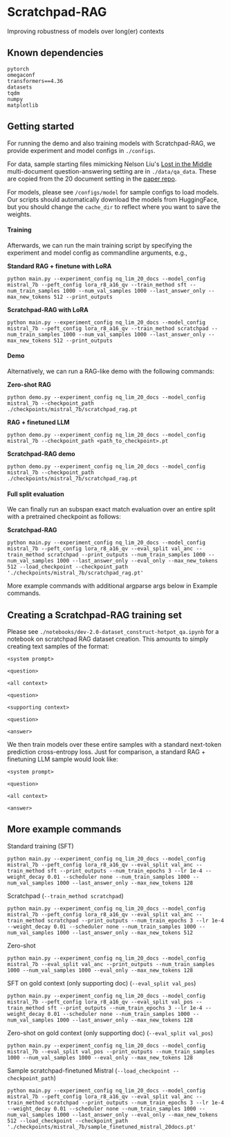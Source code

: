 # Scratchpad-RAG
Improving robustness of models over long(er) contexts

## Known dependencies
```
pytorch
omegaconf
transformers==4.36
datasets
tqdm
numpy
matplotlib
```

## Getting started
For running the demo and also training models with Scratchpad-RAG, we provide experiment and model configs in `./configs`. 

For data, sample starting files mimicking Nelson Liu's [Lost in the Middle](https://arxiv.org/abs/2307.03172) multi-document question-answering setting are in `./data/qa_data`. These are copied from the 20 document setting in the [paper repo](/juice2/scr2/mzhang/projects/scratchpad-rag/data/qa_data). 

For models, please see `/configs/model` for sample configs to load models. Our scripts should automatically download the models from HuggingFace, but you should change the `cache_dir` to reflect where you want to save the weights.

#### Training  
Afterwards, we can run the main training script by specifying the experiment and model config as commandline arguments, e.g.,

**Standard RAG + finetune with LoRA**
```
python main.py --experiment_config nq_lim_20_docs --model_config mistral_7b --peft_config lora_r8_a16_qv --train_method sft --num_train_samples 1000 --num_val_samples 1000 --last_answer_only --max_new_tokens 512 --print_outputs
```

**Scratchpad-RAG with LoRA**
```
python main.py --experiment_config nq_lim_20_docs --model_config mistral_7b --peft_config lora_r8_a16_qv --train_method scratchpad --num_train_samples 1000 --num_val_samples 1000 --last_answer_only --max_new_tokens 512 --print_outputs
```

#### Demo    
Alternatively, we can run a RAG-like demo with the following commands:

**Zero-shot RAG**
```
python demo.py --experiment_config nq_lim_20_docs --model_config mistral_7b --checkpoint_path ./checkpoints/mistral_7b/scratchpad_rag.pt
```

**RAG + finetuned LLM**
```
python demo.py --experiment_config nq_lim_20_docs --model_config mistral_7b --checkpoint_path <path_to_checkpoint>.pt
```

**Scratchpad-RAG demo**
```
python demo.py --experiment_config nq_lim_20_docs --model_config mistral_7b --checkpoint_path ./checkpoints/mistral_7b/scratchpad_rag.pt
```

#### Full split evaluation  

We can finally run an subspan exact match evaluation over an entire split with a pretrained checkpoint as follows:

**Scratchpad-RAG**
```
python main.py --experiment_config nq_lim_20_docs --model_config mistral_7b --peft_config lora_r8_a16_qv --eval_split val_anc --train_method scratchpad --print_outputs --num_train_samples 1000 --num_val_samples 1000 --last_answer_only --eval_only --max_new_tokens 512 --load_checkpoint --checkpoint_path './checkpoints/mistral_7b/scratchpad_rag.pt'
```

More example commands with additional argparse args below in Example commands.

## Creating a Scratchpad-RAG training set
Please see `./notebooks/dev-2.0-dataset_construct-hotpot_qa.ipynb` for a notebook on scratchpad RAG dataset creation. This amounts to simply creating text samples of the format:
```
<system prompt>

<question>

<all context>

<question>

<supporting context>

<question>

<answer>
```  
We then train models over these entire samples with a standard next-token prediction cross-entropy loss. Just for comparison, a standard RAG + finetuning LLM sample would look like:
```
<system prompt>

<question>

<all context>

<answer>
```


## More example commands

Standard training (SFT)
```
python main.py --experiment_config nq_lim_20_docs --model_config mistral_7b --peft_config lora_r8_a16_qv --eval_split val_anc --train_method sft --print_outputs --num_train_epochs 3 --lr 1e-4 --weight_decay 0.01 --scheduler none --num_train_samples 1000 --num_val_samples 1000 --last_answer_only --max_new_tokens 128
```

Scratchpad (`--train_method scratchpad`)  
```
python main.py --experiment_config nq_lim_20_docs --model_config mistral_7b --peft_config lora_r8_a16_qv --eval_split val_anc --train_method scratchpad --print_outputs --num_train_epochs 3 --lr 1e-4 --weight_decay 0.01 --scheduler none --num_train_samples 1000 --num_val_samples 1000 --last_answer_only --max_new_tokens 512
```

Zero-shot
```
python main.py --experiment_config nq_lim_20_docs --model_config mistral_7b --eval_split val_anc --print_outputs --num_train_samples 1000 --num_val_samples 1000 --eval_only --max_new_tokens 128
```

SFT on gold context (only supporting doc) (`--eval_split val_pos`)  
```
python main.py --experiment_config nq_lim_20_docs --model_config mistral_7b --peft_config lora_r8_a16_qv --eval_split val_pos --train_method sft --print_outputs --num_train_epochs 3 --lr 1e-4 --weight_decay 0.01 --scheduler none --num_train_samples 1000 --num_val_samples 1000 --last_answer_only --max_new_tokens 128
```

Zero-shot on gold context (only supporting doc) (`--eval_split val_pos`)  
```
python main.py --experiment_config nq_lim_20_docs --model_config mistral_7b --eval_split val_pos --print_outputs --num_train_samples 1000 --num_val_samples 1000 --eval_only --max_new_tokens 128
```

Sample scratchpad-finetuned Mistral (`--load_checkpoint --checkpoint_path`)
```
python main.py --experiment_config nq_lim_20_docs --model_config mistral_7b --peft_config lora_r8_a16_qv --eval_split val_anc --train_method scratchpad --print_outputs --num_train_epochs 3 --lr 1e-4 --weight_decay 0.01 --scheduler none --num_train_samples 1000 --num_val_samples 1000 --last_answer_only --eval_only --max_new_tokens 512 --load_checkpoint --checkpoint_path './checkpoints/mistral_7b/sample_finetuned_mistral_20docs.pt'
```




